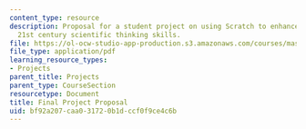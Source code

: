 ```yaml
---
content_type: resource
description: Proposal for a student project on using Scratch to enhance students'
  21st century scientific thinking skills.
file: https://ol-ocw-studio-app-production.s3.amazonaws.com/courses/mas-714j-technologies-for-creative-learning-fall-2009/bf92a207caa031720b1dccf0f9ce4c6b_MITMAS_714JF09_proj4_prop.pdf
file_type: application/pdf
learning_resource_types:
- Projects
parent_title: Projects
parent_type: CourseSection
resourcetype: Document
title: Final Project Proposal
uid: bf92a207-caa0-3172-0b1d-ccf0f9ce4c6b
---
```

